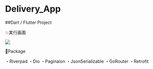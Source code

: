 # Delivery_App


##Dart / Flutter Project

 :boom:実行画面

<img src = "https://user-images.githubusercontent.com/56061518/227767193-3df4562f-b78e-4a82-b62e-131c3069a7a8.gif">


:feet:Package


・Riverpad
・Dio
・Paginaion
・JsonSerializable
・GoRouter
・Retrofit


